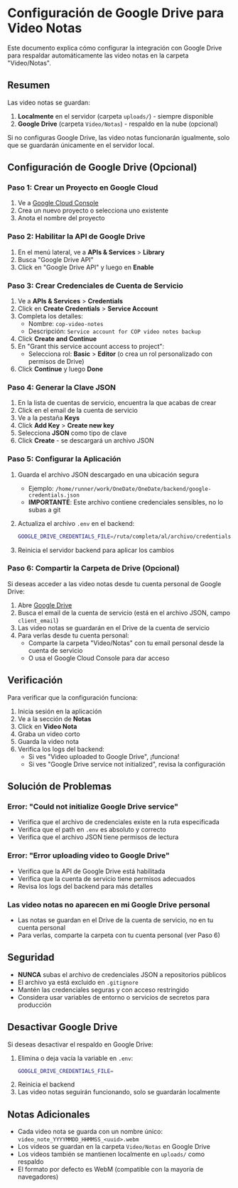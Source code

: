 # Configuración de Google Drive para Video Notas

Este documento explica cómo configurar la integración con Google Drive para respaldar automáticamente las video notas en la carpeta "Video/Notas".

## Resumen

Las video notas se guardan:
1. **Localmente** en el servidor (carpeta `uploads/`) - siempre disponible
2. **Google Drive** (carpeta `Video/Notas`) - respaldo en la nube (opcional)

Si no configuras Google Drive, las video notas funcionarán igualmente, solo que se guardarán únicamente en el servidor local.

## Configuración de Google Drive (Opcional)

### Paso 1: Crear un Proyecto en Google Cloud

1. Ve a [Google Cloud Console](https://console.cloud.google.com/)
2. Crea un nuevo proyecto o selecciona uno existente
3. Anota el nombre del proyecto

### Paso 2: Habilitar la API de Google Drive

1. En el menú lateral, ve a **APIs & Services** > **Library**
2. Busca "Google Drive API"
3. Click en "Google Drive API" y luego en **Enable**

### Paso 3: Crear Credenciales de Cuenta de Servicio

1. Ve a **APIs & Services** > **Credentials**
2. Click en **Create Credentials** > **Service Account**
3. Completa los detalles:
   - Nombre: `cop-video-notes`
   - Descripción: `Service account for COP video notes backup`
4. Click **Create and Continue**
5. En "Grant this service account access to project":
   - Selecciona rol: **Basic** > **Editor** (o crea un rol personalizado con permisos de Drive)
6. Click **Continue** y luego **Done**

### Paso 4: Generar la Clave JSON

1. En la lista de cuentas de servicio, encuentra la que acabas de crear
2. Click en el email de la cuenta de servicio
3. Ve a la pestaña **Keys**
4. Click **Add Key** > **Create new key**
5. Selecciona **JSON** como tipo de clave
6. Click **Create** - se descargará un archivo JSON

### Paso 5: Configurar la Aplicación

1. Guarda el archivo JSON descargado en una ubicación segura
   - Ejemplo: `/home/runner/work/OneDate/OneDate/backend/google-credentials.json`
   - **IMPORTANTE**: Este archivo contiene credenciales sensibles, no lo subas a git

2. Actualiza el archivo `.env` en el backend:
   ```bash
   GOOGLE_DRIVE_CREDENTIALS_FILE=/ruta/completa/al/archivo/credentials.json
   ```

3. Reinicia el servidor backend para aplicar los cambios

### Paso 6: Compartir la Carpeta de Drive (Opcional)

Si deseas acceder a las video notas desde tu cuenta personal de Google Drive:

1. Abre [Google Drive](https://drive.google.com/)
2. Busca el email de la cuenta de servicio (está en el archivo JSON, campo `client_email`)
3. Las video notas se guardarán en el Drive de la cuenta de servicio
4. Para verlas desde tu cuenta personal:
   - Comparte la carpeta "Video/Notas" con tu email personal desde la cuenta de servicio
   - O usa el Google Cloud Console para dar acceso

## Verificación

Para verificar que la configuración funciona:

1. Inicia sesión en la aplicación
2. Ve a la sección de **Notas**
3. Click en **Video Nota**
4. Graba un video corto
5. Guarda la video nota
6. Verifica los logs del backend:
   - Si ves "Video uploaded to Google Drive", ¡funciona!
   - Si ves "Google Drive service not initialized", revisa la configuración

## Solución de Problemas

### Error: "Could not initialize Google Drive service"

- Verifica que el archivo de credenciales existe en la ruta especificada
- Verifica que el path en `.env` es absoluto y correcto
- Verifica que el archivo JSON tiene permisos de lectura

### Error: "Error uploading video to Google Drive"

- Verifica que la API de Google Drive está habilitada
- Verifica que la cuenta de servicio tiene permisos adecuados
- Revisa los logs del backend para más detalles

### Las video notas no aparecen en mi Google Drive personal

- Las notas se guardan en el Drive de la cuenta de servicio, no en tu cuenta personal
- Para verlas, comparte la carpeta con tu cuenta personal (ver Paso 6)

## Seguridad

- **NUNCA** subas el archivo de credenciales JSON a repositorios públicos
- El archivo ya está excluido en `.gitignore`
- Mantén las credenciales seguras y con acceso restringido
- Considera usar variables de entorno o servicios de secretos para producción

## Desactivar Google Drive

Si deseas desactivar el respaldo en Google Drive:

1. Elimina o deja vacía la variable en `.env`:
   ```bash
   GOOGLE_DRIVE_CREDENTIALS_FILE=
   ```
2. Reinicia el backend
3. Las video notas seguirán funcionando, solo se guardarán localmente

## Notas Adicionales

- Cada video nota se guarda con un nombre único: `video_note_YYYYMMDD_HHMMSS_<uuid>.webm`
- Los videos se guardan en la carpeta `Video/Notas` en Google Drive
- Los videos también se mantienen localmente en `uploads/` como respaldo
- El formato por defecto es WebM (compatible con la mayoría de navegadores)
